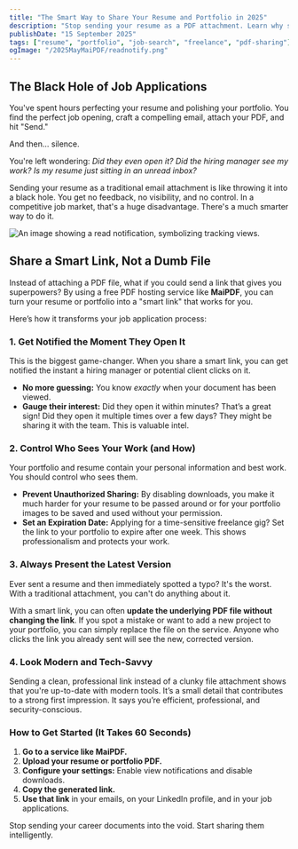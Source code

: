 ```yaml
---
title: "The Smart Way to Share Your Resume and Portfolio in 2025"
description: "Stop sending your resume as a PDF attachment. Learn why sharing a smart link can help you track views, control access, and make a better impression."
publishDate: "15 September 2025"
tags: ["resume", "portfolio", "job-search", "freelance", "pdf-sharing"]
ogImage: "/2025MayMaiPDF/readnotify.png"
---
```


## The Black Hole of Job Applications

You've spent hours perfecting your resume and polishing your portfolio. You find the perfect job opening, craft a compelling email, attach your PDF, and hit "Send."

And then... silence.

You're left wondering: *Did they even open it? Did the hiring manager see my work? Is my resume just sitting in an unread inbox?*

Sending your resume as a traditional email attachment is like throwing it into a black hole. You get no feedback, no visibility, and no control. In a competitive job market, that's a huge disadvantage. There's a much smarter way to do it.

![An image showing a read notification, symbolizing tracking views.](/2025MayMaiPDF/readnotify.png)

## Share a Smart Link, Not a Dumb File

Instead of attaching a PDF file, what if you could send a link that gives you superpowers? By using a free PDF hosting service like **MaiPDF**, you can turn your resume or portfolio into a "smart link" that works for you.

Here’s how it transforms your job application process:

### 1. Get Notified the Moment They Open It

This is the biggest game-changer. When you share a smart link, you can get notified the instant a hiring manager or potential client clicks on it.

*   **No more guessing:** You know *exactly* when your document has been viewed.
*   **Gauge their interest:** Did they open it within minutes? That’s a great sign! Did they open it multiple times over a few days? They might be sharing it with the team. This is valuable intel.

### 2. Control Who Sees Your Work (and How)

Your portfolio and resume contain your personal information and best work. You should control who sees them.

*   **Prevent Unauthorized Sharing:** By disabling downloads, you make it much harder for your resume to be passed around or for your portfolio images to be saved and used without your permission.
*   **Set an Expiration Date:** Applying for a time-sensitive freelance gig? Set the link to your portfolio to expire after one week. This shows professionalism and protects your work.

### 3. Always Present the Latest Version

Ever sent a resume and then immediately spotted a typo? It's the worst. With a traditional attachment, you can't do anything about it.

With a smart link, you can often **update the underlying PDF file without changing the link**. If you spot a mistake or want to add a new project to your portfolio, you can simply replace the file on the service. Anyone who clicks the link you already sent will see the new, corrected version.

### 4. Look Modern and Tech-Savvy

Sending a clean, professional link instead of a clunky file attachment shows that you're up-to-date with modern tools. It’s a small detail that contributes to a strong first impression. It says you’re efficient, professional, and security-conscious.

### How to Get Started (It Takes 60 Seconds)

1.  **Go to a service like MaiPDF.**
2.  **Upload your resume or portfolio PDF.**
3.  **Configure your settings:** Enable view notifications and disable downloads.
4.  **Copy the generated link.**
5.  **Use that link** in your emails, on your LinkedIn profile, and in your job applications.

Stop sending your career documents into the void. Start sharing them intelligently.
